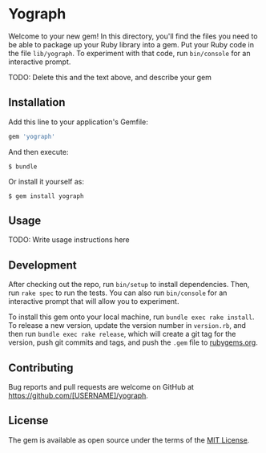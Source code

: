 # Yograph

Welcome to your new gem! In this directory, you'll find the files you need to be able to package up your Ruby library into a gem. Put your Ruby code in the file `lib/yograph`. To experiment with that code, run `bin/console` for an interactive prompt.

TODO: Delete this and the text above, and describe your gem

## Installation

Add this line to your application's Gemfile:

```ruby
gem 'yograph'
```

And then execute:

    $ bundle

Or install it yourself as:

    $ gem install yograph

## Usage

TODO: Write usage instructions here

## Development

After checking out the repo, run `bin/setup` to install dependencies. Then, run `rake spec` to run the tests. You can also run `bin/console` for an interactive prompt that will allow you to experiment.

To install this gem onto your local machine, run `bundle exec rake install`. To release a new version, update the version number in `version.rb`, and then run `bundle exec rake release`, which will create a git tag for the version, push git commits and tags, and push the `.gem` file to [rubygems.org](https://rubygems.org).

## Contributing

Bug reports and pull requests are welcome on GitHub at https://github.com/[USERNAME]/yograph.

## License

The gem is available as open source under the terms of the [MIT License](https://opensource.org/licenses/MIT).
